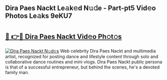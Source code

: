 ## Dira Paes Nackt Le𝚊k𝚎d N𝚞𝚍e - Part-pt5 Vid𝚎o Photos Le𝚊ks 9eKU7

# <h2><a href="http://fbaiwi9.evod.top/?m=Dira+Paes+Nackt">🔗 👉🔴 Dira Paes Nackt Vid𝚎o Ph𝚘t𝚘s</a></h2>

[![Dira Paes Nackt N𝚞d𝚎s](https://i.imgur.com/8V9OHl7.gif)](http://fbaiwi9.evod.top/?m=Dira+Paes+Nackt)
Web celebrity Dira Paes Nackt and multimedia artist, recognized for posting dance and lifestyle content through solo and collaborative dance routines and mini vlogs. Dira Paes Nackt public persona is that of a successful entrepreneur, but behind the scenes, he's a devoted family man. 
